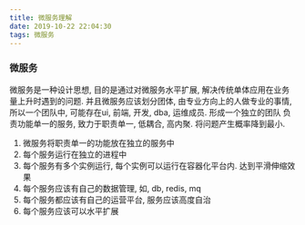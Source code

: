 ```yaml
---
title: 微服务理解
date: 2019-10-22 22:04:30
tags: 微服务
---
```

### 微服务
微服务是一种设计思想, 目的是通过对微服务水平扩展, 解决传统单体应用在业务量上升时遇到的问题.
并且微服务应该划分团体, 由专业方向上的人做专业的事情, 所以一个团队中, 可能存在ui, 前端, 开发, dba, 运维成员. 形成一个独立的团队
负责功能单一的服务, 致力于职责单一, 低耦合, 高内聚. 将问题产生概率降到最小.

1. 微服务将职责单一的功能放在独立的服务中
2. 每个服务运行在独立的进程中
3. 每个服务有多个实例运行, 每个实例可以运行在容器化平台内. 达到平滑伸缩效果
4. 每个服务应该有自己的数据管理, 如, db, redis, mq
5. 每个服务都应该有自己的运营平台, 服务应该高度自治
6. 每个服务应该可以水平扩展

